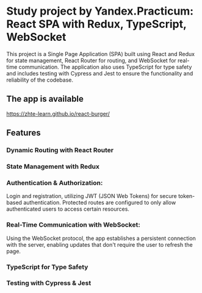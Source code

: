 # Study project by Yandex.Practicum: React SPA with Redux, TypeScript, WebSocket

This project is a Single Page Application (SPA) built using React and Redux for state management, React Router for routing, and WebSocket for real-time communication.
The application also uses TypeScript for type safety and includes testing with Cypress and Jest to ensure the functionality and reliability of the codebase.

## The app is available

https://zhte-learn.github.io/react-burger/

## Features
### Dynamic Routing with React Router
### State Management with Redux
### Authentication & Authorization:
Login and registration, utilizing JWT (JSON Web Tokens) for secure token-based authentication. Protected routes are configured to only allow authenticated users to access certain resources.
### Real-Time Communication with WebSocket:
Using the WebSocket protocol, the app establishes a persistent connection with the server, enabling updates that don't require the user to refresh the page.
### TypeScript for Type Safety
### Testing with Cypress & Jest
